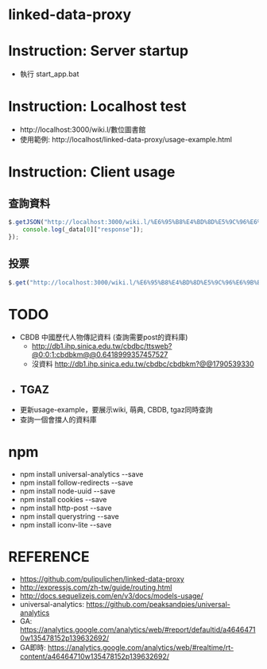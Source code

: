 # linked-data-proxy

# Instruction: Server startup

- 執行 start_app.bat

# Instruction: Localhost test
- http://localhost:3000/wiki.l/數位圖書館
- 使用範例: http://localhost/linked-data-proxy/usage-example.html

# Instruction: Client usage
## 查詢資料

```js
$.getJSON("http://localhost:3000/wiki.l/%E6%95%B8%E4%BD%8D%E5%9C%96%E6%9B%B8%E9%A4%A8?callback=?", function (_data) {
    console.log(_data[0]["response"]);
});
```
## 投票

```js
$.get("http://localhost:3000/wiki.l/%E6%95%B8%E4%BD%8D%E5%9C%96%E6%9B%B8%E9%A4%A8/10?callback=?");
```

# TODO
- CBDB 中國歷代人物傳記資料 (查詢需要post的資料庫)
    - http://db1.ihp.sinica.edu.tw/cbdbc/ttsweb?@0:0:1:cbdbkm@@0.6418999357457527
    - 沒資料 http://db1.ihp.sinica.edu.tw/cbdbc/cbdbkm?@@1790539330
- TGAZ
    - 
- 更新usage-example，要展示wiki, 萌典, CBDB, tgaz同時查詢
- 查詢一個會擋人的資料庫

# npm
- npm install universal-analytics --save
- npm install follow-redirects --save
- npm install node-uuid --save
- npm install cookies --save
- npm install http-post --save
- npm install querystring --save
- npm install iconv-lite --save

# REFERENCE
- https://github.com/pulipulichen/linked-data-proxy
- http://expressjs.com/zh-tw/guide/routing.html
- http://docs.sequelizejs.com/en/v3/docs/models-usage/
- universal-analytics: https://github.com/peaksandpies/universal-analytics
- GA: https://analytics.google.com/analytics/web/#report/defaultid/a46464710w135478152p139632692/
- GA即時: https://analytics.google.com/analytics/web/#realtime/rt-content/a46464710w135478152p139632692/